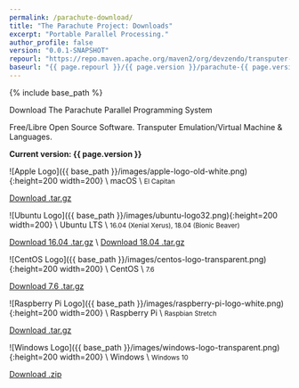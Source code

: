 ```yaml
---
permalink: /parachute-download/
title: "The Parachute Project: Downloads"
excerpt: "Portable Parallel Processing."
author_profile: false
version: "0.0.1-SNAPSHOT"
repourl: "https://repo.maven.apache.org/maven2/org/devzendo/transputer-emulator"
baseurl: "{{ page.repourl }}/{{ page.version }}/parachute-{{ page.version }}-"
---
```


{% include base_path %}


Download The Parachute Parallel Programming System

Free/Libre Open Source Software. Transputer Emulation/Virtual Machine & Languages.


<p/>
<b>Current version: {{ page.version }}</b>
<p/>


![Apple Logo]({{ base_path }}/images/apple-logo-old-white.png){:height=200 width=200} \\
macOS \\
<small>El Capitan</small>

<a href="{{ page.baseurl }}-mac-x86_64.tar.gz">Download .tar.gz</a>

<p/>
<p/>



![Ubuntu Logo]({{ base_path }}/images/ubuntu-logo32.png){:height=200 width=200} \\
Ubuntu LTS \\
<small>16.04 (Xenial Xerus), 18.04 (Bionic Beaver)</small>

<a href="{{ page.baseurl }}-ubuntu-16.04-linux-x86_64.tar.gz">Download 16.04 .tar.gz</a> \\
<a href="{{ page.baseurl }}-ubuntu-18.04-linux-x86_64.tar.gz">Download 18.04 .tar.gz</a>

<p/>
<p/>



![CentOS Logo]({{ base_path }}/images/centos-logo-transparent.png){:height=200 width=200} \\
CentOS \\
<small>7.6</small>

<a href="{{ page.baseurl }}-centos-7-linux-x86_64.tar.gz">Download 7.6 .tar.gz</a>

<p/>
<p/>



![Raspberry Pi Logo]({{ base_path }}/images/raspberry-pi-logo-white.png){:height=200 width=200} \\
Raspberry Pi \\
<small>Raspbian Stretch</small>

<a href="{{ page.baseurl }}-raspbian-9-linux-arm_32.tar.gz">Download .tar.gz</a>

<p/>
<p/>



![Windows Logo]({{ base_path }}/images/windows-logo-transparent.png){:height=200 width=200} \\
Windows \\
<small>Windows 10</small>

<a href="{{ page.baseurl }}-windows-x86_64.zip">Download .zip</a>


